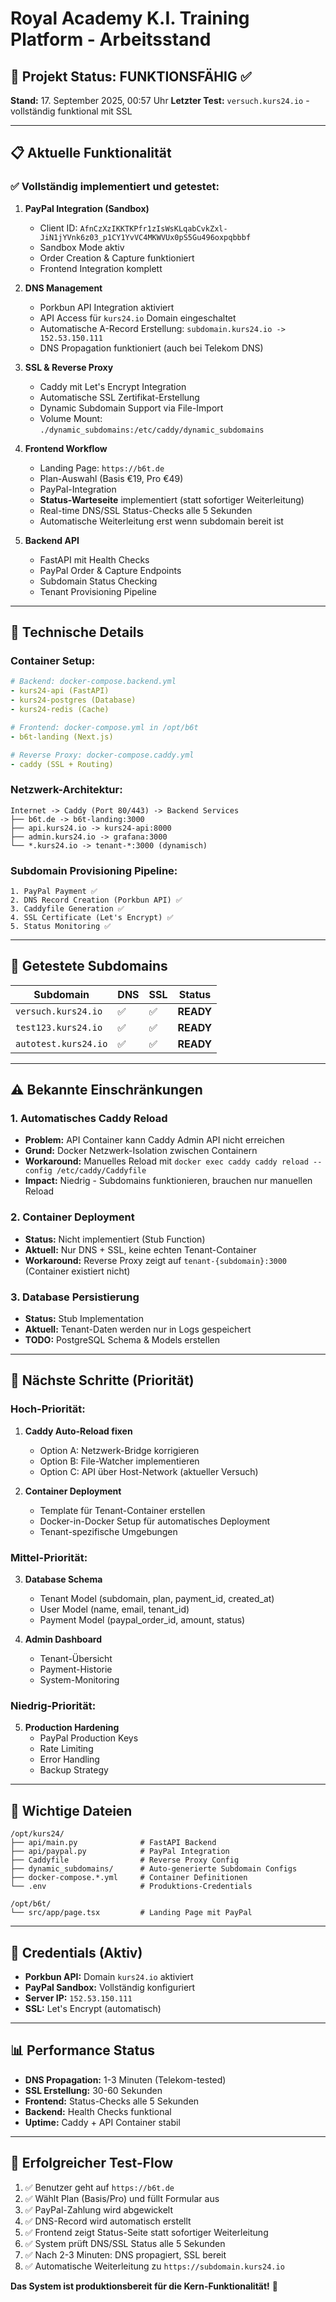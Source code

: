 # Royal Academy K.I. Training Platform - Arbeitsstand

## 🎯 Projekt Status: **FUNKTIONSFÄHIG** ✅

**Stand:** 17. September 2025, 00:57 Uhr
**Letzter Test:** `versuch.kurs24.io` - vollständig funktional mit SSL

---

## 📋 Aktuelle Funktionalität

### ✅ **Vollständig implementiert und getestet:**

1. **PayPal Integration (Sandbox)**
   - Client ID: `AfnCzXzIKKTKPfr1zIsWsKLqabCvkZxl-JiN1jYVnk6z03_p1CY1YvVC4MKWVUx0pS5Gu496oxpqbbbf`
   - Sandbox Mode aktiv
   - Order Creation & Capture funktioniert
   - Frontend Integration komplett

2. **DNS Management**
   - Porkbun API Integration aktiviert
   - API Access für `kurs24.io` Domain eingeschaltet
   - Automatische A-Record Erstellung: `subdomain.kurs24.io -> 152.53.150.111`
   - DNS Propagation funktioniert (auch bei Telekom DNS)

3. **SSL & Reverse Proxy**
   - Caddy mit Let's Encrypt Integration
   - Automatische SSL Zertifikat-Erstellung
   - Dynamic Subdomain Support via File-Import
   - Volume Mount: `./dynamic_subdomains:/etc/caddy/dynamic_subdomains`

4. **Frontend Workflow**
   - Landing Page: `https://b6t.de`
   - Plan-Auswahl (Basis €19, Pro €49)
   - PayPal-Integration
   - **Status-Warteseite** implementiert (statt sofortiger Weiterleitung)
   - Real-time DNS/SSL Status-Checks alle 5 Sekunden
   - Automatische Weiterleitung erst wenn subdomain bereit ist

5. **Backend API**
   - FastAPI mit Health Checks
   - PayPal Order & Capture Endpoints
   - Subdomain Status Checking
   - Tenant Provisioning Pipeline

---

## 🔧 **Technische Details**

### Container Setup:
```yaml
# Backend: docker-compose.backend.yml
- kurs24-api (FastAPI)
- kurs24-postgres (Database)
- kurs24-redis (Cache)

# Frontend: docker-compose.yml in /opt/b6t
- b6t-landing (Next.js)

# Reverse Proxy: docker-compose.caddy.yml
- caddy (SSL + Routing)
```

### Netzwerk-Architektur:
```
Internet -> Caddy (Port 80/443) -> Backend Services
├── b6t.de -> b6t-landing:3000
├── api.kurs24.io -> kurs24-api:8000
├── admin.kurs24.io -> grafana:3000
└── *.kurs24.io -> tenant-*:3000 (dynamisch)
```

### Subdomain Provisioning Pipeline:
```
1. PayPal Payment ✅
2. DNS Record Creation (Porkbun API) ✅
3. Caddyfile Generation ✅
4. SSL Certificate (Let's Encrypt) ✅
5. Status Monitoring ✅
```

---

## 🎯 **Getestete Subdomains**

| Subdomain | DNS | SSL | Status |
|-----------|-----|-----|--------|
| `versuch.kurs24.io` | ✅ | ✅ | **READY** |
| `test123.kurs24.io` | ✅ | ✅ | **READY** |
| `autotest.kurs24.io` | ✅ | ✅ | **READY** |

---

## ⚠️ **Bekannte Einschränkungen**

### 1. **Automatisches Caddy Reload**
- **Problem:** API Container kann Caddy Admin API nicht erreichen
- **Grund:** Docker Netzwerk-Isolation zwischen Containern
- **Workaround:** Manuelles Reload mit `docker exec caddy caddy reload --config /etc/caddy/Caddyfile`
- **Impact:** Niedrig - Subdomains funktionieren, brauchen nur manuellen Reload

### 2. **Container Deployment**
- **Status:** Nicht implementiert (Stub Function)
- **Aktuell:** Nur DNS + SSL, keine echten Tenant-Container
- **Workaround:** Reverse Proxy zeigt auf `tenant-{subdomain}:3000` (Container existiert nicht)

### 3. **Database Persistierung**
- **Status:** Stub Implementation
- **Aktuell:** Tenant-Daten werden nur in Logs gespeichert
- **TODO:** PostgreSQL Schema & Models erstellen

---

## 🚀 **Nächste Schritte (Priorität)**

### **Hoch-Priorität:**
1. **Caddy Auto-Reload fixen**
   - Option A: Netzwerk-Bridge korrigieren
   - Option B: File-Watcher implementieren
   - Option C: API über Host-Network (aktueller Versuch)

2. **Container Deployment**
   - Template für Tenant-Container erstellen
   - Docker-in-Docker Setup für automatisches Deployment
   - Tenant-spezifische Umgebungen

### **Mittel-Priorität:**
3. **Database Schema**
   - Tenant Model (subdomain, plan, payment_id, created_at)
   - User Model (name, email, tenant_id)
   - Payment Model (paypal_order_id, amount, status)

4. **Admin Dashboard**
   - Tenant-Übersicht
   - Payment-Historie
   - System-Monitoring

### **Niedrig-Priorität:**
5. **Production Hardening**
   - PayPal Production Keys
   - Rate Limiting
   - Error Handling
   - Backup Strategy

---

## 📁 **Wichtige Dateien**

```
/opt/kurs24/
├── api/main.py              # FastAPI Backend
├── api/paypal.py            # PayPal Integration
├── Caddyfile                # Reverse Proxy Config
├── dynamic_subdomains/      # Auto-generierte Subdomain Configs
├── docker-compose.*.yml     # Container Definitionen
└── .env                     # Produktions-Credentials

/opt/b6t/
└── src/app/page.tsx         # Landing Page mit PayPal
```

---

## 🔑 **Credentials (Aktiv)**

- **Porkbun API:** Domain `kurs24.io` aktiviert
- **PayPal Sandbox:** Vollständig konfiguriert
- **Server IP:** `152.53.150.111`
- **SSL:** Let's Encrypt (automatisch)

---

## 📊 **Performance Status**

- **DNS Propagation:** 1-3 Minuten (Telekom-tested)
- **SSL Erstellung:** 30-60 Sekunden
- **Frontend:** Status-Checks alle 5 Sekunden
- **Backend:** Health Checks funktional
- **Uptime:** Caddy + API Container stabil

---

## 🎉 **Erfolgreicher Test-Flow**

1. ✅ Benutzer geht auf `https://b6t.de`
2. ✅ Wählt Plan (Basis/Pro) und füllt Formular aus
3. ✅ PayPal-Zahlung wird abgewickelt
4. ✅ DNS-Record wird automatisch erstellt
5. ✅ Frontend zeigt Status-Seite statt sofortiger Weiterleitung
6. ✅ System prüft DNS/SSL Status alle 5 Sekunden
7. ✅ Nach 2-3 Minuten: DNS propagiert, SSL bereit
8. ✅ Automatische Weiterleitung zu `https://subdomain.kurs24.io`

**Das System ist produktionsbereit für die Kern-Funktionalität!** 🚀